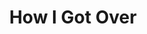---
index: 7
layout: default
title: How I Got Over
event: March On Washington
artist: Mahalia Jackson
genre: Gospel hymn
writer: Brewster
producer: Irving Townsend
album: 
label: Columbia / Legacy
country: USA
language: English
duration: '6:37'
released: 1951
soundcloud: https://w.soundcloud.com/player/?url=https%3A//api.soundcloud.com/tracks/582772221&color=%23fffad2&auto_play=false&hide_related=false&show_comments=true&show_user=true&show_reposts=false&show_teaser=true&visual=true
soundcloud-source: https://soundcloud.com/mahalia-jackson-official/how-i-got-over-10
soundcloud-artist: https://soundcloud.com/mahalia-jackson-official
award1: Grammy Award for Best Soul Gospel Performance by Mahalia Jackson, 1976
award2: Ward's original version was selected for preservation in the National Recording Registry by the Library of Congress as being "culturally, historically, or artistically significant, 2018 
award3:
description1: Mahalia Jackon performed 'How I Got Over' at the March on Washington in front of the 250,000 people.
description: How I Got over was first made famous by Clara Ward, who according to her sister, wrote the song after being racially attacked by a group of white men. Her mother got them to leave by pretendign to be possessed and shouting curses at them.
more-versions: https://secondhandsongs.com/performance/832659/versions
versions: |
    Clara Ward and the Ward Singers (1950) <br>
    Aretha Franklin (1972) <br>
    Blind Boys of Alabama (2008)
source1: https://www.loc.gov/static/programs/national-recording-preservation-board/documents/HowIGotOver.pdf
---